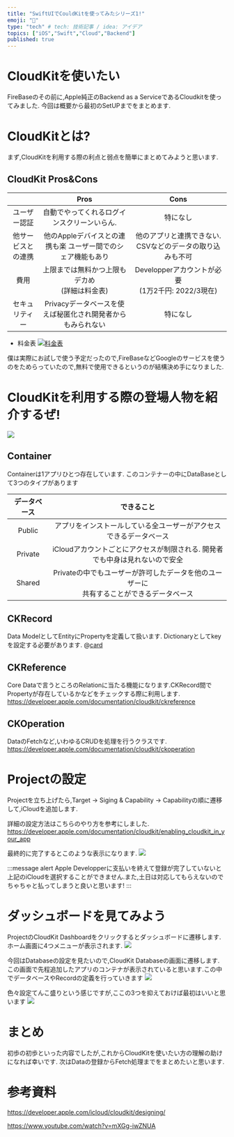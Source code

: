 ```yaml
---
title: "SwiftUIでCouldKitを使ってみたシリーズ1!"
emoji: "💭"
type: "tech" # tech: 技術記事 / idea: アイデア
topics: ["iOS","Swift","Cloud","Backend"]
published: true
---
```



# CloudKitを使いたい
FireBaseのその前に,Apple純正のBackend as a ServiceであるCloudkitを使ってみました.
今回は概要から最初のSetUPまでをまとめます.

# CloudKitとは?
まず,CloudKitを利用する際の利点と弱点を簡単にまとめてみようと思います.

## CloudKit Pros&Cons

|  | Pros | Cons |
|:---:|:---:|:---:|
| ユーザー認証 | 自動でやってくれるログインスクリーンいらん. |  特になし |
| 他サービスとの連携 | 他のAppleデバイスとの連携も楽 ユーザー間でのシェア機能もあり | 他のアプリと連携できない. CSVなどのデータの取り込みも不可 |
| 費用 | 上限までは無料かつ上限もデカめ<br>(詳細は料金表) | Developperアカウントが必要<br>(1万2千円: 2022/3現在) |
| セキュリティー | Privacyデータベースを使えば秘匿化され開発者からもみられない | 特になし | 

* 料金表
[![料金表](/images/article5/price.png)](https://blog.back4app.com/what-is-cloudkit)

僕は実際にお試しで使う予定だったので,FireBaseなどGoogleのサービスを使うのをためらっていたので,無料で使用できるというのが結構決め手になりました.


# CloudKitを利用する際の登場人物を紹介するぜ!
[![](/images/article5/cloudkit_bigpicture.png)](https://developer.apple.com/icloud/cloudkit/designing)
## Container
Containerは1アプリひとつ存在しています. このコンテナーの中にDataBaseとして3つのタイプがあります

|データベース|できること|
|:---:|:---:|
|Public|アプリをインストールしている全ユーザーがアクセスできるデータベース|
|Private|iCloudアカウントごとにアクセスが制限される. 開発者でも中身は見れないので安全|
|Shared|Privateの中でもユーザーが許可したデータを他のユーザーに<br>共有することができるデータベース|



## CKRecord   
Data ModelとしてEntityにPropertyを定義して扱います. Dictionaryとしてkeyを設定する必要があります.
@[card](https://developer.apple.com/documentation/cloudkit/ckrecord)


## CKReference 
Core Dataで言うところのRelationに当たる機能になります.CKRecord間でPropertyが存在しているかなどをチェックする際に利用します.
  https://developer.apple.com/documentation/cloudkit/ckreference

## CKOperation
DataのFetchなど,いわゆるCRUDを処理を行うクラスです.
  https://developer.apple.com/documentation/cloudkit/ckoperation


# Projectの設定
Projectを立ち上げたら,Target → Siging & Capability → Capabilityの順に遷移して,iCloudを追加します.

詳細の設定方法はこちらのやり方を参考にしました.
https://developer.apple.com/documentation/cloudkit/enabling_cloudkit_in_your_app

最終的に完了するとこのような表示になります. 
![](/images/article5/SettingCloudKit.png)

:::message alert
Apple Developperに支払いを終えて登録が完了していないと上記のiCloudを選択することができません.また,土日は対応してもらえないのでちゃちゃと払ってしまうと良いと思います!
:::

# ダッシュボードを見てみよう
ProjectのCloudKit Dashboardをクリックするとダッシュボードに遷移します.
ホーム画面に4つメニューが表示されます.
![](/images/article5/dashboard.png)

今回はDatabaseの設定を見たいので,CloudKit Databaseの画面に遷移します.
この画面で先程追加したアプリのコンテナが表示されていると思います.この中でデータベースやRecordの定義を行っていきます
![](/images/article5/dabaseselect.png)

色々設定てんこ盛りという感じですが,ここの3つを抑えておけば最初はいいと思います
![](/images/article5/settingIntro.png)

# まとめ
初歩の初歩といった内容でしたが,これからCloudKitを使いたい方の理解の助けになれば幸いです.
次はDataの登録からFetch処理までをまとめたいと思います.


# 参考資料
https://developer.apple.com/icloud/cloudkit/designing/

https://www.youtube.com/watch?v=mXGg-iwZNUA
